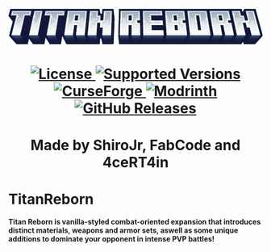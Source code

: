 <p align="center"><img src="header.png" alt="Logo" width="800"></p>

<h1 align="center">
  	<a href="https://github.com/4ceRT4in/TitanReborn/blob/master/LICENSE">
      <img src="https://img.shields.io/github/license/4ceRT4in/TitanReborn?style=for-the-badge&labelWidth=15&color=900c3f" alt="License">
    </a>
    <a href="https://github.com/4ceRT4in/TitanReborn">
      <img src="https://img.shields.io/badge/Available_for-MC_1.18.2-c70039?style=for-the-badge&labelWidth=15" alt="Supported Versions">
    </a>
    <a href="https://www.curseforge.com/minecraft/mc-mods/">
      <img src="https://img.shields.io/badge/-CurseForge-gray?style=for-the-badge&logo=curseforge&labelColor=orange" alt="CurseForge">
    </a>
    <a href="https://modrinth.com/">
      <img src="https://img.shields.io/badge/-modrinth-gray?style=for-the-badge&labelColor=green&labelWidth=15&logo=appveyor&logoColor=white" alt="Modrinth">
    </a>
    <a href="https://github.com/4ceRT4in/TitanReborn/releases">
      <img src="https://img.shields.io/github/v/release/0xJoeMama/throwing-knives?logo=github&style=for-the-badge" alt="GitHub Releases">
    </a>
</h1>

<h1 align="center">Made by ShiroJr, FabCode and 4ceRT4in<br></h1>

# TitanReborn

**Titan Reborn is vanilla-styled combat-oriented expansion that introduces distinct materials, weapons and armor sets, aswell as some unique additions to dominate your opponent in intense PVP battles!**



